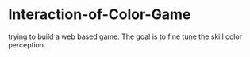 # Interaction-of-Color-Game
trying to build a web based game. The goal is to fine tune the skill color perception.
